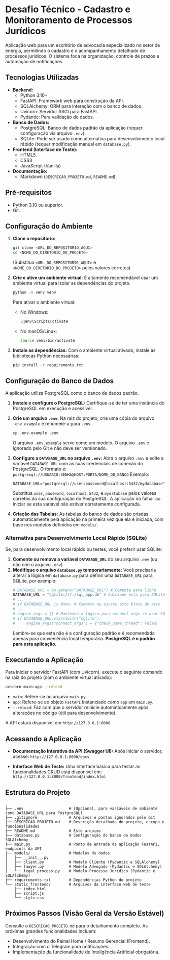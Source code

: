 # Desafio Técnico - Cadastro e Monitoramento de Processos Jurídicos

Aplicação web para um escritório de advocacia especializado no setor de energia, permitindo o cadastro e o acompanhamento detalhado de processos jurídicos. O sistema foca na organização, controle de prazos e automação de notificações.

## Tecnologias Utilizadas

*   **Backend:**
    *   Python 3.10+
    *   FastAPI: Framework web para construção da API.
    *   SQLAlchemy: ORM para interação com o banco de dados.
    *   Uvicorn: Servidor ASGI para FastAPI.
    *   Pydantic: Para validação de dados.
*   **Banco de Dados:**
    *   PostgreSQL: Banco de dados padrão da aplicação (requer configuração via arquivo `.env`).
    *   SQLite: Pode ser usado como alternativa para desenvolvimento local rápido (requer modificação manual em `database.py`).
*   **Frontend (Interface de Teste):**
    *   HTML5
    *   CSS3
    *   JavaScript (Vanilla)
*   **Documentação:**
    *   Markdown (`DESCRICAO_PROJETO.md`, `README.md`)

## Pré-requisitos

*   Python 3.10 ou superior.
*   Git.

## Configuração do Ambiente

1.  **Clone o repositório:**
    ```bash
    git clone <URL_DO_REPOSITORIO_AQUI>
    cd <NOME_DO_DIRETORIO_DO_PROJETO>
    ```
    (Substitua `<URL_DO_REPOSITORIO_AQUI>` e `<NOME_DO_DIRETORIO_DO_PROJETO>` pelos valores corretos)

2.  **Crie e ative um ambiente virtual:**
    É altamente recomendável usar um ambiente virtual para isolar as dependências do projeto.
    ```bash
    python -m venv venv
    ```
    Para ativar o ambiente virtual:
    *   No Windows:
        ```bash
        .env\Scriptsctivate
        ```
    *   No macOS/Linux:
        ```bash
        source venv/bin/activate
        ```

3.  **Instale as dependências:**
    Com o ambiente virtual ativado, instale as bibliotecas Python necessárias:
    ```bash
    pip install -r requirements.txt
    ```

## Configuração do Banco de Dados

A aplicação utiliza PostgreSQL como o banco de dados padrão.

1.  **Instale e configure o PostgreSQL:**
    Certifique-se de ter uma instância do PostgreSQL em execução e acessível.

2.  **Crie um arquivo `.env`:**
    Na raiz do projeto, crie uma cópia do arquivo `.env.example` e renomeie-a para `.env`.
    ```bash
    cp .env.example .env
    ```
    O arquivo `.env.example` serve como um modelo. O arquivo `.env` é ignorado pelo Git e não deve ser versionado.

3.  **Configure a `DATABASE_URL` no arquivo `.env`:**
    Abra o arquivo `.env` e edite a variável `DATABASE_URL` com as suas credenciais de conexão do PostgreSQL.
    O formato é: `postgresql://USUARIO:SENHA@HOST:PORTA/NOME_DO_BANCO`
    Exemplo:
    ```env
    DATABASE_URL="postgresql://user:password@localhost:5432/mydatabase"
    ```
    Substitua `user`, `password`, `localhost`, `5432`, e `mydatabase` pelos valores corretos da sua configuração do PostgreSQL. A aplicação irá falhar ao iniciar se esta variável não estiver corretamente configurada.

4.  **Criação das Tabelas:**
    As tabelas do banco de dados são criadas automaticamente pela aplicação na primeira vez que ela é iniciada, com base nos modelos definidos em `models/`.

### Alternativa para Desenvolvimento Local Rápido (SQLite)

Se, para desenvolvimento local rápido ou testes, você preferir usar SQLite:

1.  **Comente ou remova a variável `DATABASE_URL`** do seu arquivo `.env` (ou não crie o arquivo `.env`).
2.  **Modifique o arquivo `database.py` temporariamente:**
    Você precisaria alterar a lógica em `database.py` para definir uma `DATABASE_URL` para SQLite, por exemplo:
    ```python
    # DATABASE_URL = os.getenv("DATABASE_URL") # Comente esta linha
    DATABASE_URL = "sqlite:///./sql_app.db" # Adicione esta para SQLite
    # ...
    # if DATABASE_URL is None: # Comente ou ajuste este bloco de erro
    # ...
    # engine_args = {} # Mantenha a lógica para connect_args se usar SQLite
    # if DATABASE_URL.startswith("sqlite"):
    #     engine_args["connect_args"] = {"check_same_thread": False}
    ```
    Lembre-se que esta não é a configuração padrão e é recomendada apenas para conveniência local temporária. **PostgreSQL é o padrão para esta aplicação.**

## Executando a Aplicação

Para iniciar o servidor FastAPI (com Uvicorn), execute o seguinte comando na raiz do projeto (com o ambiente virtual ativado):
```bash
uvicorn main:app --reload
```
*   `main`: Refere-se ao arquivo `main.py`.
*   `app`: Refere-se ao objeto `FastAPI` instanciado como `app` em `main.py`.
*   `--reload`: Faz com que o servidor reinicie automaticamente após alterações no código (útil para desenvolvimento).

A API estará disponível em `http://127.0.0.1:8000`.

## Acessando a Aplicação

*   **Documentação Interativa da API (Swagger UI):**
    Após iniciar o servidor, acesse: `http://127.0.0.1:8000/docs`

*   **Interface Web de Teste:**
    Uma interface básica para testar as funcionalidades CRUD está disponível em:
    `http://127.0.0.1:8000/frontend/index.html`

## Estrutura do Projeto

```
.
├── .env                    # (Opcional, para variáveis de ambiente como DATABASE_URL para PostgreSQL)
├── .gitignore              # Arquivos e pastas ignorados pelo Git
├── DESCRICAO_PROJETO.md    # Descrição detalhada do projeto, escopo e funcionalidades
├── README.md               # Este arquivo
├── database.py             # Configuração do banco de dados SQLAlchemy
├── main.py                 # Ponto de entrada da aplicação FastAPI, endpoints da API
├── models/                 # Modelos de dados
│   ├── __init__.py
│   ├── client.py           # Modelo Cliente (Pydantic e SQLAlchemy)
│   ├── lawyer.py           # Modelo Advogado (Pydantic e SQLAlchemy)
│   └── legal_process.py    # Modelo Processo Jurídico (Pydantic e SQLAlchemy)
├── requirements.txt        # Dependências Python do projeto
└── static_frontend/        # Arquivos da interface web de teste
    ├── index.html
    ├── script.js
    └── style.css
```

## Próximos Passos (Visão Geral da Versão Estável)

Consulte o `DESCRICAO_PROJETO.md` para o detalhamento completo. As próximas grandes funcionalidades incluem:
*   Desenvolvimento do Painel Home / Resumo Gerencial (Frontend).
*   Integração com o Telegram para notificações.
*   Implementação da funcionalidade de Inteligência Artificial obrigatória.

```